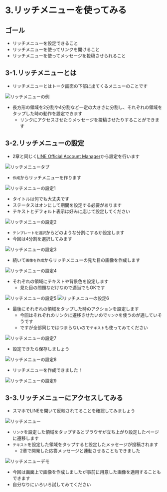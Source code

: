 # 3.リッチメニューを使ってみる

## ゴール

- リッチメニューを設定できること
- リッチメニューを使ってリンクを開けること
- リッチメニューを使ってメッセージを投稿させられること

## 3-1.リッチメニューとは

- リッチメニューとはトーク画面の下部に出てくるメニューのことです

![リッチメニューの例](/images/3-1.png)

- 長方形の領域を2分割や4分割など一定の大きさに分割し、それぞれの領域をタップした時の動作を設定できます
    - リンクにアクセスさせたりメッセージを投稿させたりすることができます

## 3-2.リッチメニューの設定

- 2章と同じく[LINE Official Account Manager](https://manager.line.biz/)から設定を行います

![リッチメニュータブ](/images/3-2.png)

- `作成`からリッチメニューを作ります

![リッチメニューの設定1](/images/3-3.png)

- タイトルは何でも大丈夫です
- ステータスはオンにして期間を設定する必要があります
- テキストとデフォルト表示は好みに応じて設定してください

![リッチメニューの設定2](/images/3-4.png)

- `テンプレートを選択`からどのような分割にするか設定します
- 今回は4分割を選択してみます

![リッチメニューの設定3](/images/3-5.png)

- 続いて`画像を作成`からリッチメニューの見た目の画像を作成します

![リッチメニューの設定4](/images/3-6.png)

- それぞれの領域にテキストや背景色を設定します
    - 見た目の問題なだけなので適当でもOKです

![リッチメニューの設定5](/images/3-7.png)
![リッチメニューの設定6](/images/3-8.png)

- 最後にそれぞれの領域をタップした時のアクションを設定します
    - 今回はそれぞれのリンクに遷移させたいので`リンク`を使うのが適していそうです
    - ですが全部同じではつまらないので`テキスト`も使ってみてください

![リッチメニューの設定7](/images/3-9.png)

- 設定できたら保存しましょう

![リッチメニューの設定8](/images/3-10.png)

- リッチメニューを作成できました！

![リッチメニューの設定9](/images/3-11.png)

## 3-3.リッチメニューにアクセスしてみる

- スマホでLINEを開いて反映されてることを確認してみましょう

![リッチメニュー](/images/3-12.png)

- `リンク`を設定した領域をタップするとブラウザが立ち上がり設定したページに遷移します
- `テキスト`を設定した領域をタップすると設定したメッセージが投稿されます
    - 2章で開発した応答メッセージと連動させることもできました

![リッチメニューデモ](/images/3-13.gif)

- 今回は画面上で画像を作成しましたが事前に用意した画像を適用することもできます
- 自分なりにいろいろ試してみてください